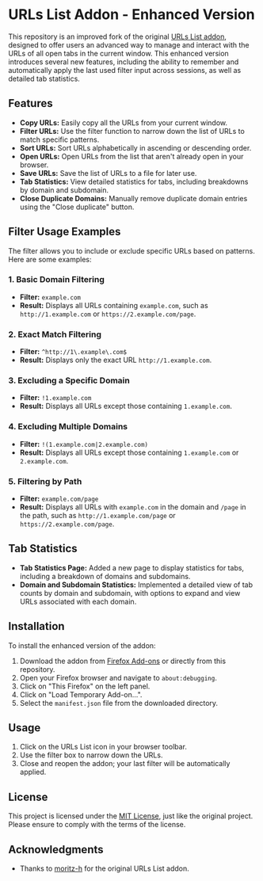 # URLs List Addon - Enhanced Version

This repository is an improved fork of the original [URLs List addon](https://github.com/moritz-h/urls-list), designed to offer users an advanced way to manage and interact with the URLs of all open tabs in the current window. This enhanced version introduces several new features, including the ability to remember and automatically apply the last used filter input across sessions, as well as detailed tab statistics.

## Features

- **Copy URLs:** Easily copy all the URLs from your current window.
- **Filter URLs:** Use the filter function to narrow down the list of URLs to match specific patterns.
- **Sort URLs:** Sort URLs alphabetically in ascending or descending order.
- **Open URLs:** Open URLs from the list that aren't already open in your browser.
- **Save URLs:** Save the list of URLs to a file for later use.
- **Tab Statistics:** View detailed statistics for tabs, including breakdowns by domain and subdomain.
- **Close Duplicate Domains:** Manually remove duplicate domain entries using the "Close duplicate" button.

## Filter Usage Examples

The filter allows you to include or exclude specific URLs based on patterns. Here are some examples:

### 1. Basic Domain Filtering
   - **Filter:** `example.com`
   - **Result:** Displays all URLs containing `example.com`, such as `http://1.example.com` or `https://2.example.com/page`.

### 2. Exact Match Filtering
   - **Filter:** `^http://1\.example\.com$`
   - **Result:** Displays only the exact URL `http://1.example.com`.

### 3. Excluding a Specific Domain
   - **Filter:** `!1.example.com`
   - **Result:** Displays all URLs except those containing `1.example.com`.

### 4. Excluding Multiple Domains
   - **Filter:** `!(1.example.com|2.example.com)`
   - **Result:** Displays all URLs except those containing `1.example.com` or `2.example.com`.

### 5. Filtering by Path
   - **Filter:** `example.com/page`
   - **Result:** Displays all URLs with `example.com` in the domain and `/page` in the path, such as `http://1.example.com/page` or `https://2.example.com/page`.

## Tab Statistics

- **Tab Statistics Page:** Added a new page to display statistics for tabs, including a breakdown of domains and subdomains.
- **Domain and Subdomain Statistics:** Implemented a detailed view of tab counts by domain and subdomain, with options to expand and view URLs associated with each domain.

## Installation

To install the enhanced version of the addon:

1. Download the addon from [Firefox Add-ons](https://addons.mozilla.org/en-US/firefox/addon/urls-list-fork/) or directly from this repository.
2. Open your Firefox browser and navigate to `about:debugging`.
3. Click on "This Firefox" on the left panel.
4. Click on "Load Temporary Add-on...".
5. Select the `manifest.json` file from the downloaded directory.

## Usage

1. Click on the URLs List icon in your browser toolbar.
2. Use the filter box to narrow down the URLs.
3. Close and reopen the addon; your last filter will be automatically applied.

## License

This project is licensed under the [MIT License](LICENSE), just like the original project. Please ensure to comply with the terms of the license.

## Acknowledgments

- Thanks to [moritz-h](https://github.com/moritz-h) for the original URLs List addon.

